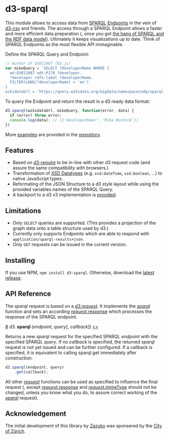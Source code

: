 # d3-sparql

This module allows to access data from [SPARQL](https://www.w3.org/TR/sparql11-query/) [Endpoints](https://www.w3.org/wiki/SparqlEndpoints) in the vein of [d3-csv](https://github.com/d3/d3-dsv) and friends. The access through a SPARQL Endpoint allows a faster and more efficient data preparation (, once you got [the hang of SPARQL and the RDF data model](https://www.youtube.com/watch?v=FvGndkpa4K0)). Ultimately it keeps visualizations up to date. Think of SPARQL Endpoints as the most flexible API immaginable.

Define the SPARQL Query and Endpoint:

```js
// Author of Q3011087 (D3.js)
var mikeQuery = `SELECT ?developerName WHERE {
  wd:Q3011087 wdt:P178 ?developer.
  ?developer rdfs:label ?developerName.
  FILTER(LANG(?developerName) = 'en')
}
wikidataUrl = 'https://query.wikidata.org/bigdata/namespace/wdq/sparql'
```

To query the Endpoint and return the result in a d3 ready data format:

```js
d3.sparql(wikidataUrl, mikeQuery, function(error, data) {
  if (error) throw error;
  console.log(data); // [{'developerName': 'Mike Bostock'}]
})
```

More [examples](https://github.com/zazuko/d3-sparql/tree/master/examples) are provided in the [repository](https://github.com/zazuko/d3-sparql).

## Features

- Based on [d3-require](https://github.com/d3/d3-require) to be in-line with other d3 request code (and assure the same compatibility with browsers.)
- Transformation of [XSD Datatypes](https://www.w3.org/2011/rdf-wg/wiki/XSD_Datatypes) (e.g. `xsd:dateTime`, `xsd:boolean`, ...) to native JavaScript types.
- Reformating of the JSON Structure to a d3 style layout while using the provided variables names of the SPARQL Query.
- A backport to a d3 v3 implementation is [provided](https://github.com/zazuko/d3-sparql/tree/v3).

## Limitations

- Only `SELECT` queries are supported. (This provides a projection of the graph data onto a table structure used by d3.)
- Currently only supports Endpoints which are able to respond with `application/sparql-results+json`.
- Only `GET` requests can be issued in the current version.

## Installing

If you use NPM, `npm install d3-sparql`. Otherwise, download the [latest release](https://github.com/zazuko/d3-sparql/releases/latest).

## API Reference

The *sparql* request is based on a [*d3.request*](https://github.com/d3/d3-request/blob/master/README.md#request). It implements the [*sparql*](https://github.com/zazuko/d3-sparql/blob/master/README.md#sparql) function and sets an according [*request*.response](https://github.com/d3/d3-request/blob/master/README.md#request_response) which processes the response of the SPARQL endpoint.

<a name="request" href="#sparql">#</a> d3.<b> sparql </b>(<i>endpoint</i>, <i>query</i>[, <i>callback</i>]) [<>](https://github.com/zazuko/d3-sparql/blob/master/src/sparql.js#L5 "Source")

Returns a new *sparql* request for the specified SPARQL *endpoint* with the specified SPARQL *query*. If no *callback* is specified, the returned *sparql* request is not yet issued and can be further configured. If a callback is specified, it is equivalent to calling sparql.get immediately after construction:

```js
d3.sparql(endpoint, query)
    .get(callback);
```

All other [*request*](https://github.com/d3/d3-request/blob/master/README.md) functions can be used as specified to influence the final request (, except [*request*.response](https://github.com/d3/d3-request/blob/master/README.md#request_response) and [*request*.mimeType](https://github.com/d3/d3-request/blob/master/README.md#request_mimeType) should not be changed, unless you know what you do, to assure correct working of the [*sparql*](https://github.com/zazuko/d3-sparql/blob/master/README.md#sparql) request).

## Acknowledgement
The initial development of this library by [Zazuko](http://www.zazuko.com) was sponsered by the [City of Zürich](https://www.stadt-zuerich.ch/).
